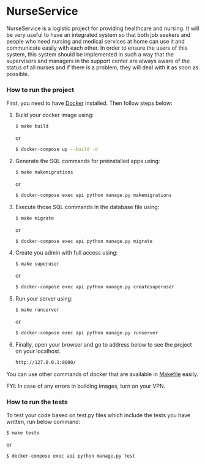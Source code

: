 # NurseService

NurseService is a logistic project for providing healthcare and nursing.
It will be very useful to have an integrated system so that both job seekers and people who need nursing and medical services at home can use it and communicate easily with each other. In order to ensure the users of this system, this system should be implemented in such a way that the supervisors and managers in the support center are always aware of the status of all nurses and if there is a problem, they will deal with it as soon as possible.

### How to run the project

First, you need to have [Docker](https://docs.docker.com/get-docker/) installed. Then follow steps below:

1. Build your docker image using:
    ```sh
    $ make build
    ```
    or
    ```sh
    $ docker-compose up --build -d
    ```

2. Generate the SQL commands for preinstalled apps using:
    ```sh
    $ make makemigrations
    ```
    or
    ```sh
    $ docker-compose exec api python manage.py makemigrations
    ```

3. Execute those SQL commands in the database file using:
    ```sh
    $ make migrate
    ```
    or
    ```sh
    $ docker-compose exec api python manage.py migrate
    ```

4. Create you admin with full access using:
    ```sh
    $ make superuser
    ```
    or
    ```sh
    $ docker-compose exec api python manage.py createsuperuser
    ```

5. Run your server using:
    ```sh
    $ make runserver
    ```
    or
    ```sh
    $ docker-compose exec api python manage.py runserver
    ```

6. Finally, open your browser and go to address below to see the project on your localhost.
    ```sh
    http://127.0.0.1:8000/
    ```

You can use other commands of docker that are available in [Makefile](Makefile) easily.

FYI: In case of any errors in building images, turn on your VPN.
### How to run the tests

To test your code based on test.py files which include the tests you have written, run below command:
```sh
$ make tests
```
or
```sh
$ docker-compose exec api python manage.py test
```
